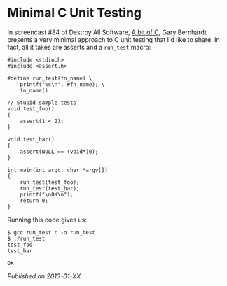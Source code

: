 # Minimal C Unit Testing

In screencast #84 of Destroy All Software, [A bit of C](https://www.destroyallsoftware.com/screencasts/catalog/a-bit-of-c), Gary Bernhardt presents a very minimal approach to C unit testing that I'd like to share. In fact, all it takes are asserts and a `run_test` macro:

    #include <stdio.h>
    #include <assert.h>

    #define run_test(fn_name) \
        printf("%s\n", #fn_name); \
        fn_name()

    // Stupid sample tests
    void test_foo()
    {
        assert(1 < 2);
    }

    void test_bar()
    {
        assert(NULL == (void*)0);
    }

    int main(int argc, char *argv[])
    {
        run_test(test_foo);
        run_test(test_bar);
        printf("\nOK\n");
        return 0;
    }

Running this code gives us:

    $ gcc run_test.c -o run_test
    $ ./run_test 
    test_foo
    test_bar

    OK

_Published on 2013-01-XX_
